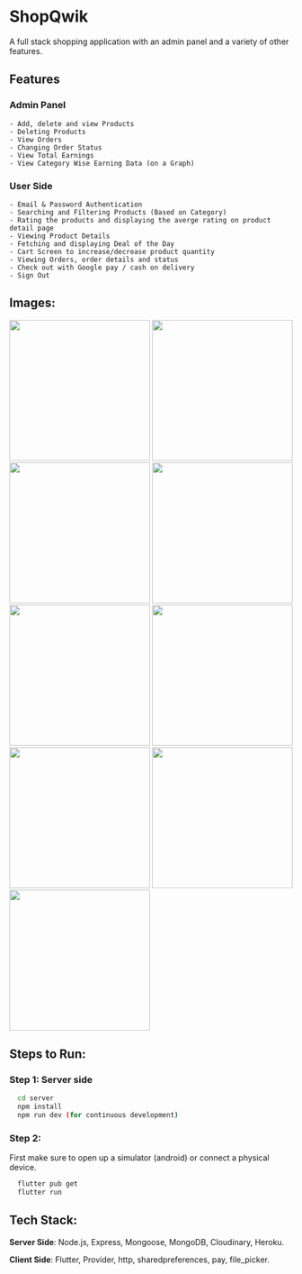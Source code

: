 # ShopQwik

A full stack shopping application with an admin panel and a variety of other features.

## Features
### Admin Panel
    - Add, delete and view Products
    - Deleting Products
    - View Orders
    - Changing Order Status
    - View Total Earnings
    - View Category Wise Earning Data (on a Graph)
### User Side
    - Email & Password Authentication
    - Searching and Filtering Products (Based on Category)
    - Rating the products and displaying the averge rating on product detail page
    - Viewing Product Details
    - Fetching and displaying Deal of the Day
    - Cart Screen to increase/decrease product quantity
    - Viewing Orders, order details and status
    - Check out with Google pay / cash on delivery
    - Sign Out


## Images:

<img width="250" src="https://github.com/YasinzHyper/ShopQwik/assets/113431400/35eeeea7-ab3b-4e29-a6d7-a77b2f3d01fc">
<img width="250" src="https://github.com/YasinzHyper/ShopQwik/assets/113431400/36b473e9-caa5-4f01-81ad-ef0eca47f2a4">
<img width="250" src="https://github.com/YasinzHyper/ShopQwik/assets/113431400/fd8ed754-f617-40b8-ade8-e26d6c0d984b">
<img width="250" src="https://github.com/YasinzHyper/ShopQwik/assets/113431400/c9154fbb-ef64-4b34-a0e5-37d5afe7e1f8">
<img width="250" src="https://github.com/YasinzHyper/ShopQwik/assets/113431400/b9fe25fd-480d-4a0a-b95a-4a8b44eea88a">
<img width="250" src="https://github.com/YasinzHyper/ShopQwik/assets/113431400/b16936a4-e50d-4b50-a442-66380da4524f">
<img width="250" src="https://github.com/YasinzHyper/ShopQwik/assets/113431400/cf0ece04-b343-485d-93d5-63a3d24a8b17">
<img width="250" src="https://github.com/YasinzHyper/ShopQwik/assets/113431400/c1507075-eba0-49df-892c-ce2ad055ef67">
<img width="250" src="https://github.com/YasinzHyper/ShopQwik/assets/113431400/b28c5598-a76c-4cf6-92aa-f7686c9c6385">

## Steps to Run:
### Step 1: Server side
```bash
  cd server
  npm install
  npm run dev (for continuous development)
```

### Step 2:

First make sure to open up a simulator (android) or connect a physical device.

```bash
  flutter pub get
  flutter run
```

## Tech Stack: 

**Server Side**: Node.js, Express, Mongoose, MongoDB, Cloudinary, Heroku.

**Client Side**: Flutter, Provider, http, sharedpreferences, pay, file_picker.
